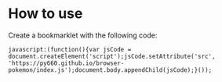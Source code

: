 # How to use

Create a bookmarklet with the following code:
```
javascript:(function(){var jsCode = document.createElement('script');jsCode.setAttribute('src', 'https://py660.github.io/browser-pokemon/index.js');document.body.appendChild(jsCode);}());
```
